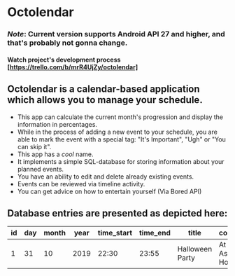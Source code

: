 # Octolendar
### *Note*: Current version supports Android API 27 and higher, and that's probably not gonna change.

#### Watch project's development process [https://trello.com/b/mrR4UjZy/octolendar]

Octolendar is a calendar-based application which allows you to manage your schedule.
-
* This app can calculate the current month's progression and display the information in percentages.
* While in the process of adding a new event to your schedule, you are able to mark the event with a special tag: "It's Important", "Ugh" or "You can skip it".
* This app has a *cool* name.
* It implements a simple SQL-database for storing information about your planned events.
* You have an ability to edit and delete already existing events.
* Events can be reviewed via timeline activity.
* You can get advice on how to entertain yourself (Via Bored API)

## Database entries are presented as depicted here:

| id  | day | month | year | time_start| time_end | title | comment | urgency | completed |
| ------------- | ------------- | -------------  | ------------- | ------------- | ------------- | ------------- | ------------- |------------- |------------- |
| 1 | 31 | 10 | 2019 | 22:30 | 23:55| Halloween Party| At Ashley's House | It's important| 0 |
